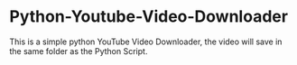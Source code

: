 # Python-Youtube-Video-Downloader

This is a simple python YouTube Video Downloader, the video will save in the same folder as the Python Script. 
